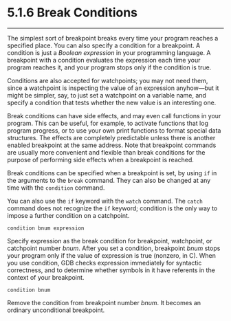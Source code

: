 # 5.1.6 Break Conditions

----

The simplest sort of breakpoint breaks every time your program reaches a specified place. You can also specify a condition for a breakpoint. A condition is just a _Boolean expression_ in your programming language. A breakpoint with a condition evaluates the expression each time your program reaches it, and your program stops only if the condition is true.

Conditions are also accepted for watchpoints; you may not need them, since a watchpoint is inspecting the value of an expression anyhow—but it might be simpler, say, to just set a watchpoint on a variable name, and specify a condition that tests whether the new value is an interesting one.

Break conditions can have side effects, and may even call functions in your program. This can be useful, for example, to activate functions that log program progress, or to use your own print functions to format special data structures. The effects are completely predictable unless there is another enabled breakpoint at the same address. Note that breakpoint commands are usually more convenient and flexible than break conditions for the purpose of performing side effects when a breakpoint is reached.

Break conditions can be specified when a breakpoint is set, by using ``if`` in the arguments to the ``break`` command. They can also be changed at any time with the ``condition`` command.

You can also use the ``if`` keyword with the ``watch`` command. The ``catch`` command does not recognize the ``if`` keyword; condition is the only way to impose a further condition on a catchpoint.

```
condition bnum expression
```
Specify expression as the break condition for breakpoint, watchpoint, or catchpoint number _bnum_. After you set a condition, breakpoint _bnum_ stops your program only if the value of expression is true (nonzero, in C). When you use condition, GDB checks expression immediately for syntactic correctness, and to determine whether symbols in it have referents in the context of your breakpoint.

```
condition bnum
```
Remove the condition from breakpoint number _bnum_. It becomes an ordinary unconditional breakpoint.
